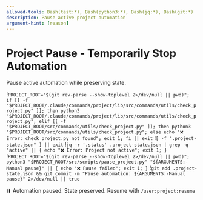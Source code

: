 ```yaml
---
allowed-tools: Bash(test:*), Bash(python3:*), Bash(jq:*), Bash(git:*)
description: Pause active project automation
argument-hint: [reason]
---
```


# Project Pause - Temporarily Stop Automation

Pause active automation while preserving state.

!`PROJECT_ROOT="$(git rev-parse --show-toplevel 2>/dev/null || pwd)"; if [[ -f "$PROJECT_ROOT/.claude/commands/project/lib/src/commands/utils/check_project.py" ]]; then python3 "$PROJECT_ROOT/.claude/commands/project/lib/src/commands/utils/check_project.py"; elif [[ -f "$PROJECT_ROOT/src/commands/utils/check_project.py" ]]; then python3 "$PROJECT_ROOT/src/commands/utils/check_project.py"; else echo "❌ Error: check_project.py not found"; exit 1; fi || exit`
!`[ -f ".project-state.json" ] || exit`
!`jq -r '.status' .project-state.json | grep -q "active" || { echo "❌ Error: Project not active"; exit 1; }`
!`PROJECT_ROOT="$(git rev-parse --show-toplevel 2>/dev/null || pwd)"; python3 "$PROJECT_ROOT/src/scripts/pause_project.py" "${ARGUMENTS:-Manual pause}" || { echo "❌ Pause failed"; exit 1; }`
!`git add .project-state.json && git commit -m "Pause automation: ${ARGUMENTS:-Manual pause}" 2>/dev/null || true`

⏸️  Automation paused. State preserved.
Resume with `/user:project:resume`